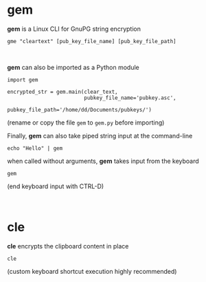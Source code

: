 # gem

**gem** is a Linux CLI for GnuPG string encryption
    
    gme "cleartext" [pub_key_file_name] [pub_key_file_path]

<br>
    
**gem** can also be imported as a Python module

    import gem
    
    encrypted_str = gem.main(clear_text, 
                             pubkey_file_name='pubkey.asc', 
                             pubkey_file_path='/home/dd/Documents/pubkeys/')
   (rename or copy the file `gem` to `gem.py` before importing)


Finally, **gem** can also take piped string input at the command-line

    echo "Hello" | gem
    
when called without arguments, **gem** takes input from the keyboard

    gem
    
(end keyboard input with CTRL-D)

<br>

# cle

**cle** encrypts the clipboard content in place

    cle
    
(custom keyboard shortcut execution highly recommended)
